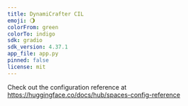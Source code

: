```yaml
---
title: DynamiCrafter CIL
emoji: 🌖
colorFrom: green
colorTo: indigo
sdk: gradio
sdk_version: 4.37.1
app_file: app.py
pinned: false
license: mit
---
```


Check out the configuration reference at https://huggingface.co/docs/hub/spaces-config-reference
